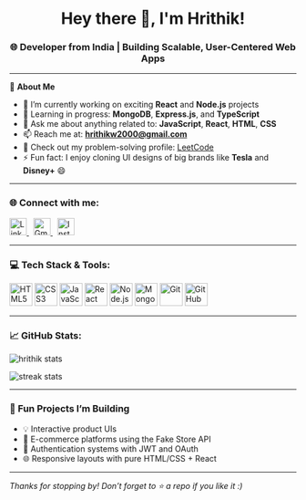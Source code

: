 <h1 align="center">Hey there 👋, I'm Hrithik!</h1>
<h3 align="center">🌐 Developer from India | Building Scalable, User-Centered Web Apps</h3>

---

🌟 **About Me**

- 🔭 I’m currently working on exciting **React** and **Node.js** projects  
- 🌱 Learning in progress: **MongoDB**, **Express.js**, and **TypeScript**  
- 💬 Ask me about anything related to: **JavaScript**, **React**, **HTML**, **CSS**  
- 📫 Reach me at: **hrithikw2000@gmail.com**  
- 📄 Check out my problem-solving profile: [LeetCode](https://leetcode.com/u/Hrithikvv/)  
- ⚡ Fun fact: I enjoy cloning UI designs of big brands like **Tesla** and **Disney+** 😄  

---

### 🌐 Connect with me:

<p align="left">
  <a href="https://www.linkedin.com/in/hrithik-vv-381bb6317/" target="_blank">
    <img src="https://cdn.jsdelivr.net/gh/devicons/devicon/icons/linkedin/linkedin-original.svg" alt="LinkedIn" width="30" height="30" />
  </a>
  &nbsp;
  <a href="mailto:hrithikw2000@gmail.com" target="_blank">
    <img src="https://img.icons8.com/fluency/48/gmail-new.png" alt="Gmail" width="30" height="30" />
  </a>
  &nbsp;
  <a href="https://www.instagram.com/hrithhik__?igsh=aHQzeWZ1azkwMXc=" target="_blank">
    <img src="https://img.icons8.com/fluency/48/instagram-new.png" alt="Instagram" width="30" height="30" />
  </a>
</p>

---

### 💻 Tech Stack & Tools:

<p align="left">
  <img src="https://cdn.jsdelivr.net/gh/devicons/devicon/icons/html5/html5-original.svg" width="40" height="40" alt="HTML5"/>
  <img src="https://cdn.jsdelivr.net/gh/devicons/devicon/icons/css3/css3-original.svg" width="40" height="40" alt="CSS3"/>
  <img src="https://cdn.jsdelivr.net/gh/devicons/devicon/icons/javascript/javascript-original.svg" width="40" height="40" alt="JavaScript"/>
  <img src="https://cdn.jsdelivr.net/gh/devicons/devicon/icons/react/react-original.svg" width="40" height="40" alt="React"/>
  <img src="https://cdn.jsdelivr.net/gh/devicons/devicon/icons/nodejs/nodejs-original.svg" width="40" height="40" alt="Node.js"/>
  <img src="https://cdn.jsdelivr.net/gh/devicons/devicon/icons/mongodb/mongodb-original.svg" width="40" height="40" alt="MongoDB"/>
  <img src="https://cdn.jsdelivr.net/gh/devicons/devicon/icons/git/git-original.svg" width="40" height="40" alt="Git"/>
  <img src="https://cdn.jsdelivr.net/gh/devicons/devicon/icons/github/github-original.svg" width="40" height="40" alt="GitHub"/>
</p>

---

### 📈 GitHub Stats:

<p align="left">
  <img src="https://github-readme-stats.vercel.app/api?username=Hrithik-vv&show_icons=true&theme=radical&locale=en" alt="hrithik stats" />
</p>

<p align="left">
  <img src="https://github-readme-streak-stats.herokuapp.com/?user=Hrithik-vv&theme=radical" alt="streak stats" />
</p>

---

### 🎯 Fun Projects I’m Building

- 💡 Interactive product UIs  
- 🛒 E-commerce platforms using the Fake Store API  
- 🔐 Authentication systems with JWT and OAuth  
- 🌐 Responsive layouts with pure HTML/CSS + React  

---

_Thanks for stopping by! Don’t forget to ⭐️ a repo if you like it :)_

<!--
**Hrithik-vv/Hrithik-vv** is a ✨ _special_ ✨ repository because its `README.md` (this file) appears on your GitHub profile.

Here are some ideas to get you started:

- 🔭 I’m currently working on ...
- 🌱 I’m currently learning ...
- 👯 I’m looking to collaborate on ...
- 🤔 I’m looking for help with ...
- 💬 Ask me about ...
- 📫 How to reach me: ...
- 😄 Pronouns: ...
- ⚡ Fun fact: ...
-->
